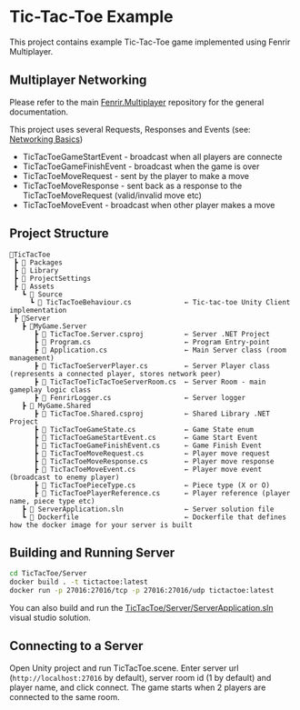 # Tic-Tac-Toe Example

This project contains example Tic-Tac-Toe game implemented using Fenrir Multiplayer.

## Multiplayer Networking

Please refer to the main [Fenrir.Multiplayer](https://github.com/FenrirServer/Fenrir.Multiplayer) repository for the general documentation.

This project uses several Requests, Responses and Events (see: [Networking Basics](https://github.com/FenrirServer/Fenrir.Multiplayer/blob/master/docs/NetworkingBasics.md))

- TicTacToeGameStartEvent - broadcast when all players are connecte
- TicTacToeGameFinishEvent - broadcast when the game is over
- TicTacToeMoveRequest - sent by the player to make a move
- TicTacToeMoveResponse - sent back as a response to the TicTacToeMoveRequest (valid/invalid move etc)
- TicTacToeMoveEvent - broadcast when other player makes a move


## Project Structure

```
📂TicTacToe
 ┣ 📂 Packages
 ┣ 📂 Library
 ┣ 📂 ProjectSettings
 ┣ 📂 Assets
   ┗ 📂 Source
     ┗ 📄 TicTacToeBehaviour.cs             ← Tic-tac-toe Unity Client implementation
 ┣ 📁Server
   ┣ 📂MyGame.Server
      ┣ 📄 TicTacToe.Server.csproj          ← Server .NET Project
      ┣ 📄 Program.cs                       ← Program Entry-point  
      ┣ 📄 Application.cs                   ← Main Server class (room management)
      ┣ 📄 TicTacToeServerPlayer.cs         ← Server Player class (represents a connected player, stores network peer)
      ┣ 📄 TicTacToeTicTacToeServerRoom.cs  ← Server Room - main gameplay logic class
      ┣ 📄 FenrirLogger.cs                  ← Server logger
   ┣ 📂 MyGame.Shared
      ┣ 📄 TicTacToe.Shared.csproj          ← Shared Library .NET Project
      ┣ 📄 TicTacToeGameState.cs            ← Game State enum
      ┣ 📄 TicTacToeGameStartEvent.cs       ← Game Start Event
      ┣ 📄 TicTacToeGameFinishEvent.cs      ← Game Finish Event
      ┣ 📄 TicTacToeMoveRequest.cs          ← Player move request
      ┣ 📄 TicTacToeMoveResponse.cs         ← Player move response
      ┣ 📄 TicTacToeMoveEvent.cs            ← Player move event (broadcast to enemy player)
      ┣ 📄 TicTacToePieceType.cs            ← Piece type (X or O)
      ┣ 📄 TicTacToePlayerReference.cs      ← Player reference (player name, piece type etc)
   ┣ 📄 ServerApplication.sln               ← Server solution file
   ┗ 📄 Dockerfile                          ← Dockerfile that defines how the docker image for your server is built
```

## Building and Running Server

```bash
cd TicTacToe/Server
docker build . -t tictactoe:latest
docker run -p 27016:27016/tcp -p 27016:27016/udp tictactoe:latest
```

You can also build and run the [TicTacToe/Server/ServerApplication.sln](https://github.com/FenrirServer/Examples-TicTacToe/blob/master/TicTacToe/Server/ServerApplication.sln) visual studio solution.

## Connecting to a Server

Open Unity project and run TicTacToe.scene. Enter server url (`http://localhost:27016` by default), server room id (1 by default) and player name, and click connect.
The game starts when 2 players are connected to the same room.
